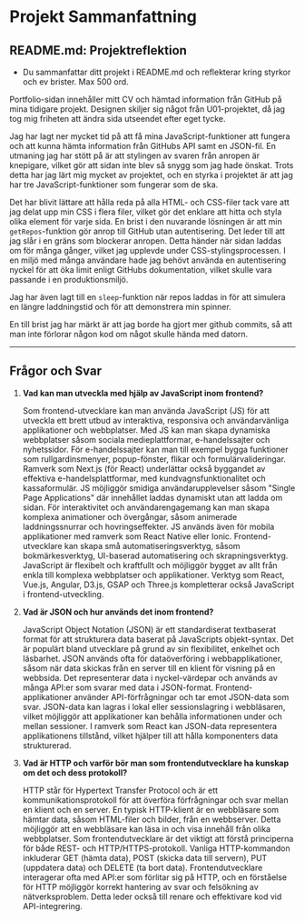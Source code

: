 # Projekt Sammanfattning

## README.md: Projektreflektion

- Du sammanfattar ditt projekt i README.md och reflekterar kring styrkor och ev brister. Max 500 ord.

Portfolio-sidan innehåller mitt CV och hämtad information från GitHub på mina tidigare projekt. Designen skiljer sig något från U01-projektet, då jag tog mig friheten att ändra sida utseendet efter eget tycke. 

Jag har lagt ner mycket tid på att få mina JavaScript-funktioner att fungera och att kunna hämta information från GitHubs API samt en JSON-fil. En utmaning jag har stött på är att stylingen av svaren från anropen är knepigare, vilket gör att sidan inte blev så snygg som jag hade önskat. Trots detta har jag lärt mig mycket av projektet, och en styrka i projektet är att jag har tre JavaScript-funktioner som fungerar som de ska.

Det har blivit lättare att hålla reda på alla HTML- och CSS-filer tack vare att jag delat upp min CSS i flera filer, vilket gör det enklare att hitta och styla olika element för varje sida. En brist i den nuvarande lösningen är att min `getRepos`-funktion gör anrop till GitHub utan autentisering. Det leder till att jag slår i en gräns som blockerar anropen. Detta händer när sidan laddas om för många gånger, vilket jag upplevde under CSS-stylingsprocessen. I en miljö med många användare hade jag behövt använda en autentisering nyckel för att öka limit enligt GitHubs dokumentation, vilket skulle vara passande i en produktionsmiljö.

Jag har även lagt till en `sleep`-funktion när repos laddas in för att simulera en längre laddningstid och för att demonstrera min spinner.

En till brist jag har märkt är att jag borde ha gjort mer github commits, så att man inte förlorar någon kod om något skulle hända med datorn. 

---

## Frågor och Svar

1. **Vad kan man utveckla med hjälp av JavaScript inom frontend?**

   Som frontend-utvecklare kan man använda JavaScript (JS) för att utveckla ett brett utbud av interaktiva, responsiva och användarvänliga applikationer och webbplatser. Med JS kan man skapa dynamiska webbplatser såsom sociala medieplattformar, e-handelssajter och nyhetssidor. För e-handelssajter kan man till exempel bygga funktioner som rullgardinsmenyer, popup-fönster, flikar och formulärvalideringar. Ramverk som Next.js (för React) underlättar också byggandet av effektiva e-handelsplattformar, med kundvagnsfunktionalitet och kassaformulär. JS möjliggör smidiga användarupplevelser såsom "Single Page Applications" där innehållet laddas dynamiskt utan att ladda om sidan. För interaktivitet och användarengagemang kan man skapa komplexa animationer och övergångar, såsom animerade laddningssnurrar och hovringseffekter. JS används även för mobila applikationer med ramverk som React Native eller Ionic. Frontend-utvecklare kan skapa små automatiseringsverktyg, såsom bokmärkesverktyg, UI-baserad automatisering och skrapningsverktyg. JavaScript är flexibelt och kraftfullt och möjliggör bygget av allt från enkla till komplexa webbplatser och applikationer. Verktyg som React, Vue.js, Angular, D3.js, GSAP och Three.js kompletterar också JavaScript i frontend-utveckling.

2. **Vad är JSON och hur används det inom frontend?**

   JavaScript Object Notation (JSON) är ett standardiserat textbaserat format för att strukturera data baserat på JavaScripts objekt-syntax. Det är populärt bland utvecklare på grund av sin flexibilitet, enkelhet och läsbarhet. JSON används ofta för dataöverföring i webbapplikationer, såsom när data skickas från en server till en klient för visning på en webbsida. Det representerar data i nyckel-värdepar och används av många API:er som svarar med data i JSON-format. Frontend-applikationer använder API-förfrågningar och tar emot JSON-data som svar. JSON-data kan lagras i lokal eller sessionslagring i webbläsaren, vilket möjliggör att applikationer kan behålla informationen under och mellan sessioner. I ramverk som React kan JSON-data representera applikationens tillstånd, vilket hjälper till att hålla komponenters data strukturerad.

3. **Vad är HTTP och varför bör man som frontendutvecklare ha kunskap om det och dess protokoll?**

   HTTP står för Hypertext Transfer Protocol och är ett kommunikationsprotokoll för att överföra förfrågningar och svar mellan en klient och en server. En typisk HTTP-klient är en webbläsare som hämtar data, såsom HTML-filer och bilder, från en webbserver. Detta möjliggör att en webbläsare kan läsa in och visa innehåll från olika webbplatser. Som frontendutvecklare är det viktigt att förstå principerna för både REST- och HTTP/HTTPS-protokoll. Vanliga HTTP-kommandon inkluderar GET (hämta data), POST (skicka data till servern), PUT (uppdatera data) och DELETE (ta bort data). Frontendutvecklare interagerar ofta med API:er som förlitar sig på HTTP, och en förståelse för HTTP möjliggör korrekt hantering av svar och felsökning av nätverksproblem. Detta leder också till renare och effektivare kod vid API-integrering.